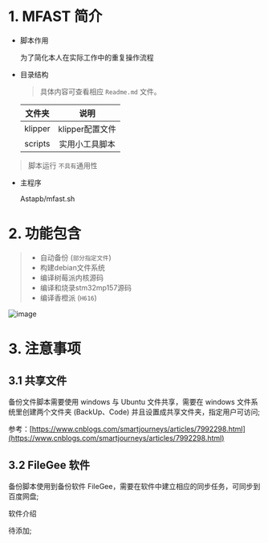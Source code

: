 # 1. MFAST 简介

- 脚本作用

  为了简化本人在实际工作中的重复操作流程
- 目录结构

  > 具体内容可查看相应 `Readme.md` 文件。

  | 文件夹 |      说明      |
  | :-------: | :---------------: |
  | klipper | klipper配置文件 |
  | scripts | 实用小工具脚本 |

> 脚本运行 `不具有`通用性

- 主程序

    Astapb/mfast.sh

# 2. 功能包含

> * 自动备份 (`部分指定文件`)
> * 构建debian文件系统
> * 编译树莓派内核源码
> * 编译和烧录stm32mp157源码
> * 编译香橙派 (`H616`)

![image](https://user-images.githubusercontent.com/26021085/174472486-14a441ff-d8f9-4449-bcb9-73805889b5d6.png)

# 3. 注意事项

## 3.1 共享文件

备份文件脚本需要使用 windows 与 Ubuntu 文件共享，需要在 windows 文件系统里创建两个文件夹 (BackUp、Code)
并且设置成共享文件夹，指定用户可访问;

参考：[https://www.cnblogs.com/smartjourneys/articles/7992298.html](https://www.cnblogs.com/smartjourneys/articles/7992298.html)

## 3.2 FileGee 软件

备份脚本使用到备份软件 FileGee，需要在软件中建立相应的同步任务，可同步到百度网盘;

软件介绍

待添加;
